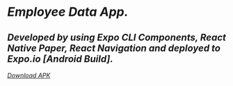 # _Employee Data App._

## *Developed by using Expo CLI Components, React Native Paper, React Navigation and deployed to Expo.io [Android Build].*

 *[Download APK](https://exp-shell-app-assets.s3.us-west-1.amazonaws.com/android/%40daniyal_zakir/employee-count-da2f1929ee8f4862b90d9ac0836e98af-signed.apk/)*

